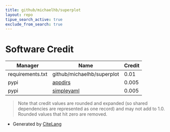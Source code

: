```yaml
---
title: github/michaelhb/superplot
layout: repo
tipue_search_active: true
exclude_from_search: true
---
```

# Software Credit

|Manager|Name|Credit|
|-------|----|------|
|requirements.txt|github/michaelhb/superplot|0.01|
|pypi|[appdirs](http://github.com/ActiveState/appdirs)|0.005|
|pypi|[simpleyaml](http://pyyaml.org/wiki/PyYAML)|0.005|


> Note that credit values are rounded and expanded (so shared dependencies are represented as one record) and may not add to 1.0. Rounded values that hit zero are removed.


- Generated by [CiteLang](https://github.com/vsoch/citelang)
